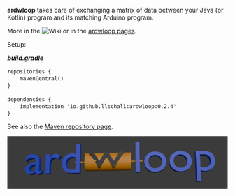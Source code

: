 **ardwloop** takes care of exchanging a matrix of data between your Java (or Kotlin) program and its matching Arduino
program.

More in the ![Wiki](https://github.com/llschall/ardwloop/wiki) or in the <a href="https://llschall.github.io/ardwloop">
ardwloop pages</a>.

Setup:

***build.gradle***

```
repositories {
    mavenCentral()
}

dependencies {
    implementation 'io.github.llschall:ardwloop:0.2.4'
}
```

See also the [Maven repository page](https://mvnrepository.com/artifact/io.github.llschall/ardwloop/0.2.4).

![](https://github.com/llschall/ardwloop/blob/main/media/ardwloop.png)
